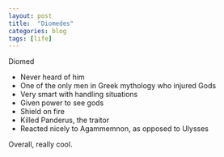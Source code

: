 ```yaml
---
layout: post
title:  "Diomedes"
categories: blog
tags: [life]
---
```


Diomed
- Never heard of him
- One of the only men in Greek mythology who injured Gods
- Very smart with handling situations
- Given power to see gods
- Shield on fire
- Killed Panderus, the traitor
- Reacted nicely to Agammemnon, as opposed to Ulysses

Overall, really cool.
